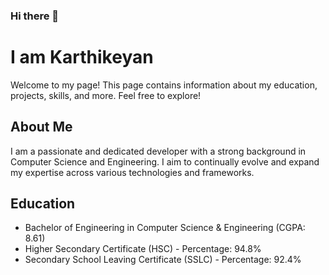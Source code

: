### Hi there 👋

# I am Karthikeyan

Welcome to my page! This page contains information about my education, projects, skills, and more. Feel free to explore!

## About Me

I am a passionate and dedicated developer with a strong background in Computer Science and Engineering. I aim to continually evolve and expand my expertise across various technologies and frameworks. 

## Education

- Bachelor of Engineering in Computer Science & Engineering (CGPA: 8.61)
- Higher Secondary Certificate (HSC) - Percentage: 94.8%
- Secondary School Leaving Certificate (SSLC) - Percentage: 92.4%




